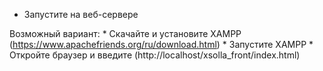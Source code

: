 * Запустите на веб-сервере

Возможный вариант:
    * Скачайте и установите XAMPP (https://www.apachefriends.org/ru/download.html)
    * Запустите  XAMPP
    * Откройте браузер и введите (http://localhost/xsolla_front/index.html)